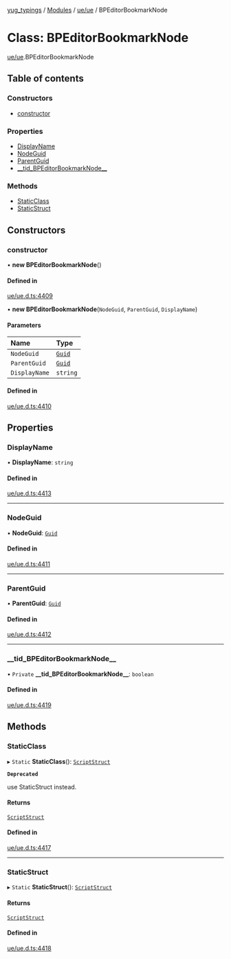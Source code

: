 [yug_typings](../README.md) / [Modules](../modules.md) / [ue/ue](../modules/ue_ue.md) / BPEditorBookmarkNode

# Class: BPEditorBookmarkNode

[ue/ue](../modules/ue_ue.md).BPEditorBookmarkNode

## Table of contents

### Constructors

- [constructor](ue_ue.BPEditorBookmarkNode.md#constructor)

### Properties

- [DisplayName](ue_ue.BPEditorBookmarkNode.md#displayname)
- [NodeGuid](ue_ue.BPEditorBookmarkNode.md#nodeguid)
- [ParentGuid](ue_ue.BPEditorBookmarkNode.md#parentguid)
- [\_\_tid\_BPEditorBookmarkNode\_\_](ue_ue.BPEditorBookmarkNode.md#__tid_bpeditorbookmarknode__)

### Methods

- [StaticClass](ue_ue.BPEditorBookmarkNode.md#staticclass)
- [StaticStruct](ue_ue.BPEditorBookmarkNode.md#staticstruct)

## Constructors

### constructor

• **new BPEditorBookmarkNode**()

#### Defined in

[ue/ue.d.ts:4409](https://github.com/YugMetaverse/yug_typings/blob/b7d9b19/ue/ue.d.ts#L4409)

• **new BPEditorBookmarkNode**(`NodeGuid`, `ParentGuid`, `DisplayName`)

#### Parameters

| Name | Type |
| :------ | :------ |
| `NodeGuid` | [`Guid`](ue_ue_s.Guid.md) |
| `ParentGuid` | [`Guid`](ue_ue_s.Guid.md) |
| `DisplayName` | `string` |

#### Defined in

[ue/ue.d.ts:4410](https://github.com/YugMetaverse/yug_typings/blob/b7d9b19/ue/ue.d.ts#L4410)

## Properties

### DisplayName

• **DisplayName**: `string`

#### Defined in

[ue/ue.d.ts:4413](https://github.com/YugMetaverse/yug_typings/blob/b7d9b19/ue/ue.d.ts#L4413)

___

### NodeGuid

• **NodeGuid**: [`Guid`](ue_ue_s.Guid.md)

#### Defined in

[ue/ue.d.ts:4411](https://github.com/YugMetaverse/yug_typings/blob/b7d9b19/ue/ue.d.ts#L4411)

___

### ParentGuid

• **ParentGuid**: [`Guid`](ue_ue_s.Guid.md)

#### Defined in

[ue/ue.d.ts:4412](https://github.com/YugMetaverse/yug_typings/blob/b7d9b19/ue/ue.d.ts#L4412)

___

### \_\_tid\_BPEditorBookmarkNode\_\_

• `Private` **\_\_tid\_BPEditorBookmarkNode\_\_**: `boolean`

#### Defined in

[ue/ue.d.ts:4419](https://github.com/YugMetaverse/yug_typings/blob/b7d9b19/ue/ue.d.ts#L4419)

## Methods

### StaticClass

▸ `Static` **StaticClass**(): [`ScriptStruct`](ue_ue.ScriptStruct.md)

**`Deprecated`**

use StaticStruct instead.

#### Returns

[`ScriptStruct`](ue_ue.ScriptStruct.md)

#### Defined in

[ue/ue.d.ts:4417](https://github.com/YugMetaverse/yug_typings/blob/b7d9b19/ue/ue.d.ts#L4417)

___

### StaticStruct

▸ `Static` **StaticStruct**(): [`ScriptStruct`](ue_ue.ScriptStruct.md)

#### Returns

[`ScriptStruct`](ue_ue.ScriptStruct.md)

#### Defined in

[ue/ue.d.ts:4418](https://github.com/YugMetaverse/yug_typings/blob/b7d9b19/ue/ue.d.ts#L4418)
